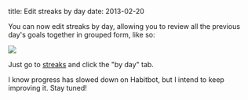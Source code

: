 title: Edit streaks by day
date: 2013-02-20

You can now edit streaks by day, allowing you to review all the previous day's goals together in grouped form, like so:

<img src="http://i.imgur.com/N1q6YnE.png">

Just go to <a href="http://www.habitbot.com/habits/streaks/">streaks</a> and click the "by day" tab.

I know progress has slowed down on Habitbot, but I intend to keep improving it. Stay tuned!

